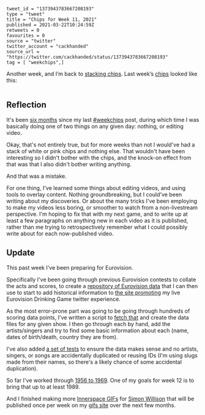 ```
tweet_id = "1373943783667208193"
type = "tweet"
title = "Chips for Week 11, 2021"
published = 2021-03-22T10:24:59Z
retweets = 0
favourites = 0
source = "twitter"
twitter_account = "cackhanded"
source_url = "https://twitter.com/cackhanded/status/1373943783667208193"
tag = [ "weekchips",]
```

Another week, and I’m back to
[stacking chips](/2020/06/19/my-week-in-poker-chips).
Last week’s [chips][m] looked like this:

<p class='image'><img src='http://mnf.m17s.net/2021/03/22/ExE6lKxXAAY1xEU.jpg' alt=''></p>

## Reflection

It's been [six months](/2020/08/22/chips-for-week-34-2020) since my last
[#weekchips](/tags/weekchips/) post, during which time I was basically doing
one of two things on any given day: nothing, or editing video.

Okay, that's not entirely true, but for more weeks than not I would've had a
stack of white or pink chips and nothing else. That wouldn't have been
interesting so I didn't bother with the chips, and the knock-on effect from
that was that I also didn't bother writing anything.

And that was a mistake.

For one thing, I've learned some things about editing videos, and using tools
to overlay content. Nothing groundbreaking, but I could've been writing about
my discoveries. Or about the many tricks I've been employing to make my videos
less boring, or smoother to watch from a non-livestream perspective. I'm
hoping to fix that with my next game, and to write up at least a few
paragraphs on anything new in each video as it is published, rather than me
trying to retrospectively remember what I could possibly write about for each
now-published video.

## Update

This past week I've been preparing for Eurovision.

Specifically I've been going through previous Eurovision contests to collate
the acts and scores, to create a [repository of Eurovision data][ed] that I
can then use to start to add historical information to
[the site promoting][drink] my live Eurovision Drinking Game twitter
experience.

As the most error-prone part was going to be going through hundreds of
scoring data points, I've written a script to [fetch that][f] and create
the data files for any given show. I then go through each by hand, add the
artists/singers and try to find some basic information about each (name,
dates of birth/death, country they are from).

I've also added [a set of tests][t] to ensure the data makes sense and no
artists, singers, or songs are accidentally duplicated or reusing IDs (I'm
using slugs made from their names, so there's a likely chance of some
accidental duplication).

So far I've worked through [1956 to 1969][pr6]. One of my goals for week 12 is
to bring that up to at least 1989.

And I finished making more [Innerspace GIFs][isg] for [Simon Willison][sw] that will
be published once per week on my [gifs site][gifs] over the next few months.


[drink]: http://eurovisiondrinking.com
[ed]: https://github.com/norm/eurovision_data
[f]: https://github.com/norm/eurovision_data/blob/main/fetch_scoreboard.py
[gifs]: https://gifs.cackhanded.net
[isg]: https://github.com/norm/gifs.cackhanded.net/commit/703f33a5ede6c99c33b5403661fdb7710ab8e754
[m]: /2020/08/22/my-weekchips-markers
[pr6]: https://github.com/norm/eurovision_data/pull/6
[sw]: https://twitter.com/simonw/status/1367836107199553541
[t]: https://github.com/norm/eurovision_data/blob/main/test_integrity.py
